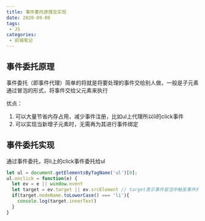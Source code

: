 ```yaml
---
title: 事件委托原理及实现
date: 2020-09-08
tags:
 - JS
categories:
 - 前端笔记
---
```


## 事件委托原理
事件委托（即事件代理）简单的将就是将要处理的事件交给别人做，一般是子元素通过冒泡的形式，将事件交给父元素来执行

优点：
1. 可以大量节省内存占用，减少事件注册，比如ul上代理所以li的click事件
2. 可以实现当新增子元素时，无需再为其进行事件绑定

## 事件委托实现
通过事件委托，将li上的click事件委托给ul
```js
let ul = document.getElementsByTagName('ul')[0];
ul.onclick = function(e) {
  let ev = e || window.event 
  let target = ev.target || ev.srcElement // target表示事件冒泡中触发事件的源元素，在IE中是srcElement
  if(target.nodeName.toLowerCase() === 'li'){
    console.log(target.innerText)
  } 
}
```